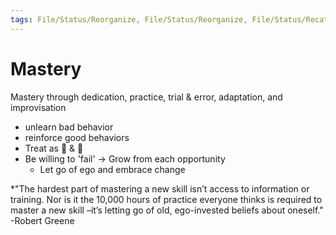 ```yaml
---
tags: File/Status/Reorganize, File/Status/Reorganize, File/Status/Recategorize, File/Status/Summarize, File/Status/Structuralize
---
```


# Mastery 


Mastery through dedication, practice, trial & error, adaptation, and improvisation 
- unlearn bad behavior
- reinforce good behaviors
- Treat as 🎨 & 🔬
- Be willing to 'fail' -> Grow from each opportunity
	- Let go of ego and embrace change

*"The hardest part of mastering a new skill isn’t access to information or training. Nor is it the 10,000 hours of practice everyone thinks is required to master a new skill –it’s letting go of old, ego-invested beliefs about oneself." -Robert Greene






